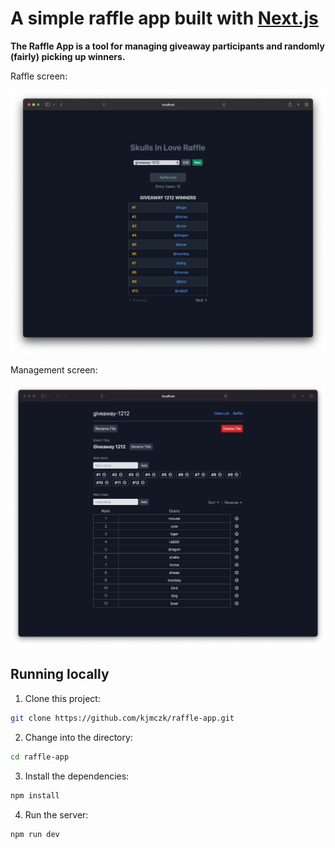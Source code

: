 # A simple raffle app built with [Next.js](https://nextjs.org/)

**The Raffle App is a tool for managing giveaway participants and randomly (fairly) picking up winners.**

Raffle screen:

![Raffle](raffle.png)

Management screen:

![Data](raffle-data.png)

## Running locally

1. Clone this project:

```sh
git clone https://github.com/kjmczk/raffle-app.git
```

2. Change into the directory:

```sh
cd raffle-app
```

3. Install the dependencies:

```sh
npm install
```

4. Run the server:

```sh
npm run dev
```